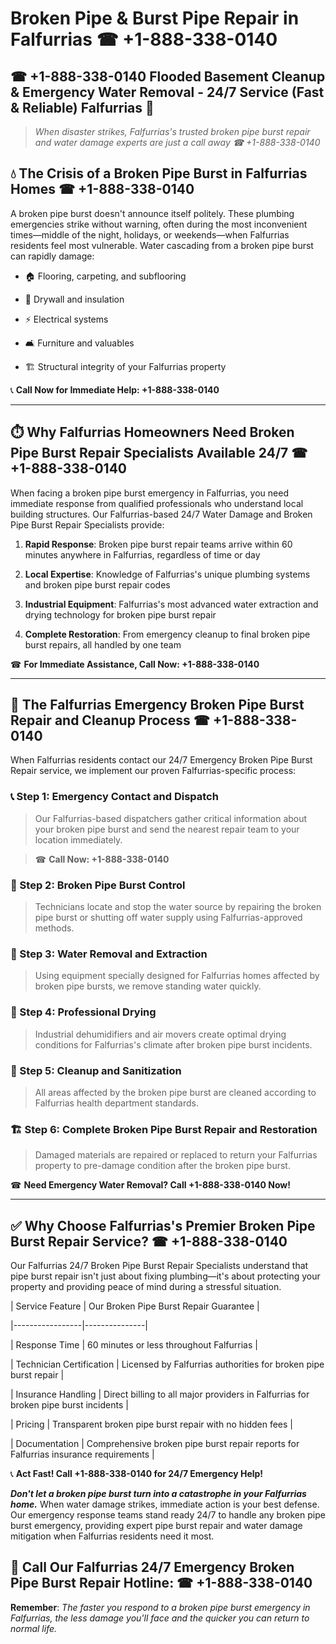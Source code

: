 # Broken Pipe & Burst Pipe Repair in Falfurrias ☎ +1-888-338-0140  
## ☎ +1-888-338-0140 Flooded Basement Cleanup & Emergency Water Removal - 24/7 Service (Fast & Reliable) Falfurrias 🚨  

> *When disaster strikes, Falfurrias's trusted broken pipe burst repair and water damage experts are just a call away ☎ +1-888-338-0140*  

## 💧 The Crisis of a Broken Pipe Burst in Falfurrias Homes ☎ +1-888-338-0140  

A broken pipe burst doesn't announce itself politely. These plumbing emergencies strike without warning, often during the most inconvenient times—middle of the night, holidays, or weekends—when Falfurrias residents feel most vulnerable. Water cascading from a broken pipe burst can rapidly damage:  

* 🏠 Flooring, carpeting, and subflooring  
* 🧱 Drywall and insulation  
* ⚡ Electrical systems  
* 🛋️ Furniture and valuables  
* 🏗️ Structural integrity of your Falfurrias property  

📞 **Call Now for Immediate Help: +1-888-338-0140**  

---  

## ⏱️ Why Falfurrias Homeowners Need Broken Pipe Burst Repair Specialists Available 24/7 ☎ +1-888-338-0140  

When facing a broken pipe burst emergency in Falfurrias, you need immediate response from qualified professionals who understand local building structures. Our Falfurrias-based 24/7 Water Damage and Broken Pipe Burst Repair Specialists provide:  

1. **Rapid Response**: Broken pipe burst repair teams arrive within 60 minutes anywhere in Falfurrias, regardless of time or day  
2. **Local Expertise**: Knowledge of Falfurrias's unique plumbing systems and broken pipe burst repair codes  
3. **Industrial Equipment**: Falfurrias's most advanced water extraction and drying technology for broken pipe burst repair  
4. **Complete Restoration**: From emergency cleanup to final broken pipe burst repairs, all handled by one team  

☎ **For Immediate Assistance, Call Now: +1-888-338-0140**  

---  

## 🔧 The Falfurrias Emergency Broken Pipe Burst Repair and Cleanup Process ☎ +1-888-338-0140  

When Falfurrias residents contact our 24/7 Emergency Broken Pipe Burst Repair service, we implement our proven Falfurrias-specific process:  

### 📞 Step 1: Emergency Contact and Dispatch  
> Our Falfurrias-based dispatchers gather critical information about your broken pipe burst and send the nearest repair team to your location immediately.  
> ☎ **Call Now: +1-888-338-0140**  

### 🚿 Step 2: Broken Pipe Burst Control  
> Technicians locate and stop the water source by repairing the broken pipe burst or shutting off water supply using Falfurrias-approved methods.  

### 🌊 Step 3: Water Removal and Extraction  
> Using equipment specially designed for Falfurrias homes affected by broken pipe bursts, we remove standing water quickly.  

### 💨 Step 4: Professional Drying  
> Industrial dehumidifiers and air movers create optimal drying conditions for Falfurrias's climate after broken pipe burst incidents.  

### 🧼 Step 5: Cleanup and Sanitization  
> All areas affected by the broken pipe burst are cleaned according to Falfurrias health department standards.  

### 🏗️ Step 6: Complete Broken Pipe Burst Repair and Restoration  
> Damaged materials are repaired or replaced to return your Falfurrias property to pre-damage condition after the broken pipe burst.  

☎ **Need Emergency Water Removal? Call +1-888-338-0140 Now!**  

---  

## ✅ Why Choose Falfurrias's Premier Broken Pipe Burst Repair Service? ☎ +1-888-338-0140  

Our Falfurrias 24/7 Broken Pipe Burst Repair Specialists understand that pipe burst repair isn't just about fixing plumbing—it's about protecting your property and providing peace of mind during a stressful situation.  

| Service Feature | Our Broken Pipe Burst Repair Guarantee |  
|-----------------|---------------|  
| Response Time | 60 minutes or less throughout Falfurrias |  
| Technician Certification | Licensed by Falfurrias authorities for broken pipe burst repair |  
| Insurance Handling | Direct billing to all major providers in Falfurrias for broken pipe burst incidents |  
| Pricing | Transparent broken pipe burst repair with no hidden fees |  
| Documentation | Comprehensive broken pipe burst repair reports for Falfurrias insurance requirements |  

📞 **Act Fast! Call +1-888-338-0140 for 24/7 Emergency Help!**  

***Don't let a broken pipe burst turn into a catastrophe in your Falfurrias home.*** When water damage strikes, immediate action is your best defense. Our emergency response teams stand ready 24/7 to handle any broken pipe burst emergency, providing expert pipe burst repair and water damage mitigation when Falfurrias residents need it most.  

## 📱 Call Our Falfurrias 24/7 Emergency Broken Pipe Burst Repair Hotline: ☎ +1-888-338-0140  

**Remember**: *The faster you respond to a broken pipe burst emergency in Falfurrias, the less damage you'll face and the quicker you can return to normal life.*